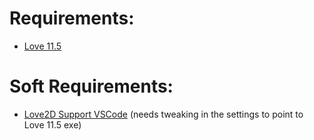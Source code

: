 # Requirements:
- [Love 11.5](https://github.com/love2d/love/releases/download/11.5/love-11.5-win64.exe)

# Soft Requirements:
- [Love2D Support VSCode](https://marketplace.visualstudio.com/items?itemName=pixelbyte-studios.pixelbyte-love2d) (needs tweaking in the settings to point to Love 11.5 exe)
